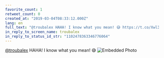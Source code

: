 ```yaml
---
favorite_count: 1
retweet_count: 0
created_at: "2019-03-04T08:33:12.000Z"
lang: en
full_text: "@troubalex HAHA! I know what you mean! 😅 https://t.co/Xwl3dBMTw1"
in_reply_to_screen_name: troubalex
in_reply_to_status_id_str: "1102478363346776064"
---
```


[@troubalex](https://twitter.com/troubalex) HAHA! I know what you mean! 😅
![Embedded Photo](https://twitter-media-coderbyheart.s3.eu-north-1.amazonaws.com/1102487140531929088-D0zSNa1WoAASNQ5.jpg)

